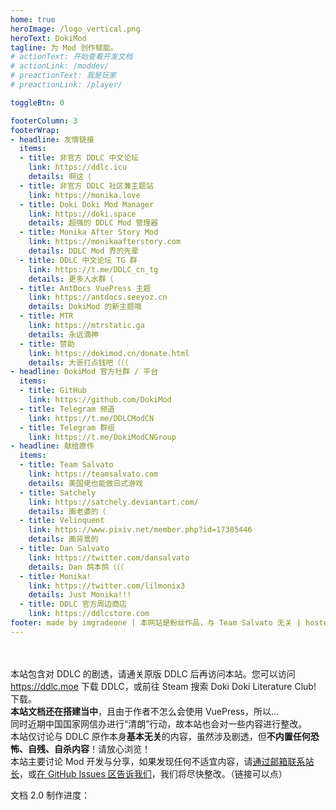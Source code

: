 ```yaml
---
home: true
heroImage: /logo_vertical.png
heroText: DokiMod
tagline: 为 Mod 创作赋能。
# actionText: 开始查看开发文档
# actionLink: /moddev/
# preactionText: 我是玩家
# preactionLink: /player/

toggleBtn: 0

footerColumn: 3
footerWrap: 
- headline: 友情链接
  items:
  - title: 非官方 DDLC 中文论坛
    link: https://ddlc.icu
    details: 啊这（
  - title: 非官方 DDLC 社区兼主题站
    link: https://monika.love
  - title: Doki Doki Mod Manager
    link: https://doki.space
    details: 超强的 DDLC Mod 管理器
  - title: Monika After Story Mod
    link: https://monikaafterstory.com
    details: DDLC Mod 界的先辈
  - title: DDLC 中文论坛 TG 群
    link: https://t.me/DDLC_cn_tg
    details: 更多人水群（
  - title: AntDocs VuePress 主题
    link: https://antdocs.seeyoz.cn
    details: DokiMod 的新主题哦
  - title: MTR
    link: https://mtrstatic.ga
    details: 永远滴神
  - title: 赞助
    link: https://dokimod.cn/donate.html
    details: 大哥打点钱吧（（（
- headline: DokiMod 官方社群 / 平台
  items:
  - title: GitHub
    link: https://github.com/DokiMod
  - title: Telegram 频道
    link: https://t.me/DDLCModCN
  - title: Telegram 群组
    link: https://t.me/DokiModCNGroup
- headline: 献给原作
  items:
  - title: Team Salvato
    link: https://teamsalvato.com
    details: 美国佬也能做日式游戏
  - title: Satchely
    link: https://satchely.deviantart.com/
    details: 画老婆的（
  - title: Velinquent
    link: https://www.pixiv.net/member.php?id=17385446
    details: 画背景的
  - title: Dan Salvato
    link: https://twitter.com/dansalvato
    details: Dan 鸽本鸽（（（
  - title: Monika!
    link: https://twitter.com/lilmonix3
    details: Just Monika!!!
  - title: DDLC 官方周边商店
    link: https://ddlcstore.com
footer: made by imgradeone | 本网站是粉丝作品，与 Team Salvato 无关 | hosted by GitHub Pages | powered by VuePress
---
```


<br/>
<a-alert type="error" message="DokiMod 新版文档正在编写，目前内容仍需回炉重造，请稍安勿躁。" ></a-alert>
<br/>
<a-alert type="warning">
  <span slot="message">
    本站包含对 DDLC 的剧透，请通关原版 DDLC 后再访问本站。您可以访问 <a href="https://ddlc.moe" target="_blank">https://ddlc.moe</a> 下载 DDLC，或前往 Steam 搜索 Doki Doki Literature Club! 下载。<br/>
    <b>本站文档还在搭建当中</b>，且由于作者不怎么会使用 VuePress，所以...<br/>
    同时近期中国国家网信办进行“清朗”行动，故本站也会对一些内容进行整改。
  </span>
</a-alert>
<br/>
<a-alert message="严正（？）声明！！！" type="error">
  <span slot="description">
    本站仅讨论与 DDLC 原作本身<b>基本无关</b>的内容，虽然涉及剧透，但<b>不内置任何恐怖、自残、自杀内容</b>！请放心浏览！<br/>
    本站主要讨论 Mod 开发与分享，如果发现任何不适宜内容，请<a href="mailto:imgradeone@outlook.com">通过邮箱联系站长</a>，或<a href="https://github.com/imgradeone/DDMTCN-docs/issues">在 GitHub Issues 区告诉我们</a>，我们将尽快整改。（链接可以点）
  </span>
</a-alert>

文档 2.0 制作进度：

<a-progress :percent="2.1" :stroke-color="{'0%': '#fa82b6', '100%': '#fa4694',}" />
